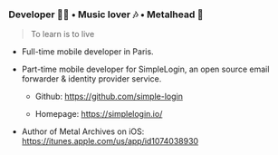 ### Developer 👨‍💻 • Music lover 🎶 • Metalhead 🤘
> To learn is to live

- Full-time mobile developer in Paris.

- Part-time mobile developer for SimpleLogin, an open source email forwarder & identity provider service.

  - Github: https://github.com/simple-login

  - Homepage: https://simplelogin.io/

- Author of Metal Archives on iOS: https://itunes.apple.com/us/app/id1074038930
<!--
**ntnhon/ntnhon** is a ✨ _special_ ✨ repository because its `README.md` (this file) appears on your GitHub profile.

Here are some ideas to get you started:

- 🔭 I’m currently working on ...
- 🌱 I’m currently learning ...
- 👯 I’m looking to collaborate on ...
- 🤔 I’m looking for help with ...
- 💬 Ask me about ...
- 📫 How to reach me: ...
- 😄 Pronouns: ...
- ⚡ Fun fact: ...
-->
